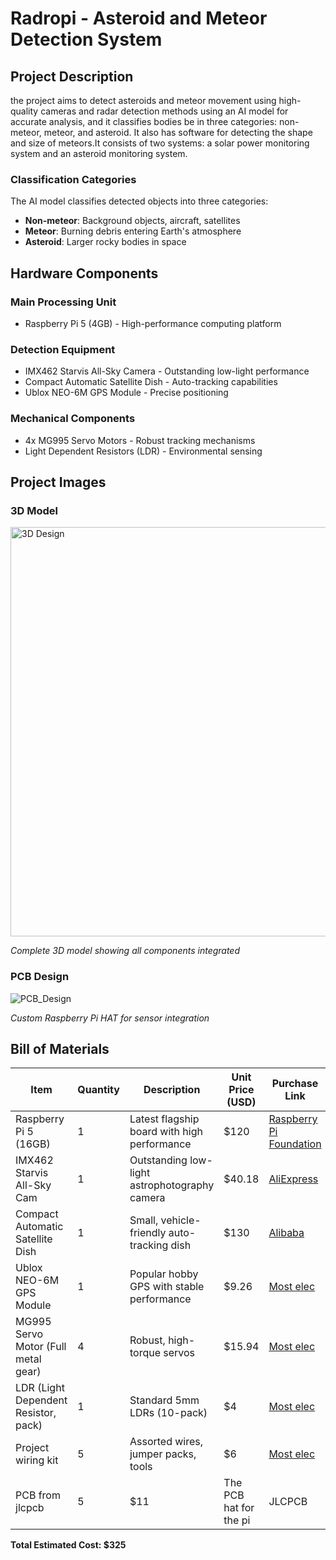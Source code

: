 # Radropi - Asteroid and Meteor Detection System

## Project Description

the project aims to detect asteroids and meteor movement using high-quality cameras and radar detection methods using an AI model for accurate analysis, and it classifies bodies be in three categories: non-meteor, meteor, and asteroid. It also has software for detecting the shape and size of meteors.It consists of two systems: a solar power monitoring system and an asteroid monitoring system.


### Classification Categories

The AI model classifies detected objects into three categories:
- **Non-meteor**: Background objects, aircraft, satellites
- **Meteor**: Burning debris entering Earth's atmosphere
- **Asteroid**: Larger rocky bodies in space

## Hardware Components

### Main Processing Unit
- Raspberry Pi 5 (4GB) - High-performance computing platform

### Detection Equipment
- IMX462 Starvis All-Sky Camera - Outstanding low-light performance
- Compact Automatic Satellite Dish - Auto-tracking capabilities
- Ublox NEO-6M GPS Module - Precise positioning

### Mechanical Components
- 4x MG995 Servo Motors - Robust tracking mechanisms
- Light Dependent Resistors (LDR) - Environmental sensing

## Project Images

### 3D Model
<img width="847" height="655" alt="3D Design" src="https://github.com/user-attachments/assets/8524cc25-594b-47a7-ab3f-9ebf3f7cb9cd" />

*Complete 3D model showing all components integrated*

### PCB Design
![PCB_Design](https://github.com/user-attachments/assets/58f7fdfa-c94d-4d41-b12b-cbf22be56ccb)

*Custom Raspberry Pi HAT for sensor integration*


## Bill of Materials

| Item | Quantity | Description | Unit Price (USD) | Purchase Link |
|------|----------|-------------|------------------|---------------|
| Raspberry Pi 5 (16GB) | 1 | Latest flagship board with high performance | $120 | [Raspberry Pi Foundation](https://www.raspberrypi.com/products/raspberry-pi-5/) |
| IMX462 Starvis All-Sky Cam | 1 | Outstanding low-light astrophotography camera | $40.18 | [AliExpress](https://www.aliexpress.com/item/1005004258249394.html) |
| Compact Automatic Satellite Dish | 1 | Small, vehicle-friendly auto-tracking dish | $130 | [Alibaba](https://www.alibaba.com/showroom/auto-satellite-dish.html) |
| Ublox NEO-6M GPS Module | 1 | Popular hobby GPS with stable performance | $9.26 | [Most elec](https://mostelectronic.com/shop/sensors/ublox-neo-6m-gps-module/) |
| MG995 Servo Motor (Full metal gear) | 4 | Robust, high-torque servos | $15.94 | [Most elec](https://mostelectronic.com/shop/motors-drives-2/servo-motors-motors-drives-2/servo-motor-mg995-360-degree-metal-gear/) |
| LDR (Light Dependent Resistor, pack) | 1 | Standard 5mm LDRs (10-pack) | $4 | [Most elec](https://mostelectronic.com/shop/components/resistors-potentiometers/ldrs/photo-resistor-sensor-ldr-10mm/) |
| Project wiring kit | 5 | Assorted wires, jumper packs, tools | $6 | [Most elec](https://mostelectronic.com/shop/wires-crocodiles/u-shape-shield-breadboard-jumper-wires-140pcs/) |
|PCB from jlcpcb| 5 | $11 | The PCB hat for the pi | JLCPCB |
**Total Estimated Cost: $325**
